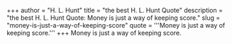 +++
author = "H. L. Hunt"
title = "the best H. L. Hunt Quote"
description = "the best H. L. Hunt Quote: Money is just a way of keeping score."
slug = "money-is-just-a-way-of-keeping-score"
quote = '''Money is just a way of keeping score.'''
+++
Money is just a way of keeping score.
